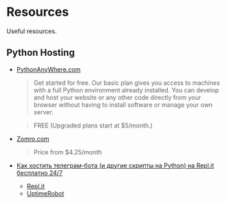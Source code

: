 # Resources
Useful resources.

## Python Hosting

- [PythonAnyWhere.com](https://www.pythonanywhere.com/)

  > Get started for free. Our basic plan gives you access to machines with a full Python environment already installed.
  > You can develop and host your website or any other code directly from your browser without having to install software or manage your own server.

  > FREE (Upgraded plans start at $5/month.)

- [Zomro.com](https://zomro.com/ua/vps)

  > Price from $4.25/month

- [Как хостить телеграм-бота (и другие скрипты на Python) на Repl.it бесплатно 24/7](https://habr.com/ru/articles/709314/)
  - [Repl.it]()
  - [UptimeRobot](https://uptimerobot.com/)
